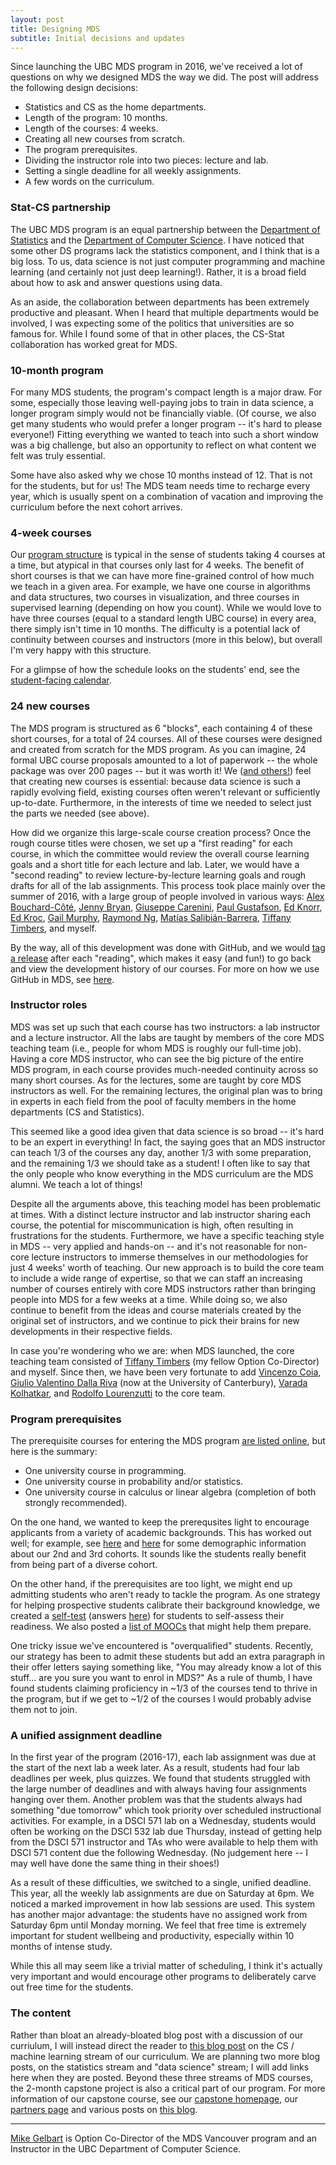 ```yaml
---
layout: post
title: Designing MDS
subtitle: Initial decisions and updates
---
```


Since launching the UBC MDS program in 2016, we've received a lot of questions on why we designed MDS the way we did. The post will address the following design decisions:

- Statistics and CS as the home departments.
- Length of the program: 10 months.
- Length of the courses: 4 weeks.
- Creating all new courses from scratch.
- The program prerequisites.
- Dividing the instructor role into two pieces: lecture and lab.
- Setting a single deadline for all weekly assignments.
- A few words on the curriculum.

### Stat-CS partnership
The UBC MDS program is an equal partnership between the [Department of Statistics](https://www.stat.ubc.ca/) and the [Department of Computer Science](https://www.cs.ubc.ca/). I have noticed that some other DS programs lack the statistics component, and I think that is a big loss. To us, data science is not just computer programming and machine learning (and certainly not just deep learning!). Rather, it is a broad field about how to ask and answer questions using data. 

As an aside, the collaboration between departments has been extremely productive and pleasant. When I heard that multiple departments would be involved, I was expecting some of the politics that universities are so famous for. While I found some of that in other places, the CS-Stat collaboration has worked great for MDS.

### 10-month program
For many MDS students, the program's compact length is a major draw. For some, especially those leaving well-paying jobs to train in data science, a longer program simply would not be financially viable. (Of course, we also get many students who would prefer a longer program -- it's hard to please everyone!) Fitting everything we wanted to teach into such a short window was a big challenge, but also an opportunity to reflect on what content we felt was truly essential. 

Some have also asked why we chose 10 months instead of 12. That is not for the students, but for us! The MDS team needs time to recharge every year, which is usually spent on a combination of vacation and improving the curriculum before the next cohort arrives. 

### 4-week courses
Our [program structure](https://github.com/UBC-MDS/UBC-MDS.github.io/blob/master/img/schedule.pdf) is typical in the sense of students taking 4 courses at a time, but atypical in that courses only last for 4 weeks. The benefit of short courses is that we can have more fine-grained control of how much we teach in a given area. For example, we have one course in algorithms and data structures, two courses in visualization, and three courses in supervised learning (depending on how you count). While we would love to have three courses (equal to a standard length UBC course) in every area, there simply isn't time in 10 months. The difficulty is a potential lack of continuity between courses and instructors (more in this below), but overall I'm very happy with this structure.

For a glimpse of how the schedule looks on the students' end, see the [student-facing calendar](https://ubc-mds.github.io/calendar/).

### 24 new courses
The MDS program is structured as 6 "blocks", each containing 4 of these short courses, for a total of 24 courses. All of these courses were designed and created from scratch for the MDS program. As you can imagine, 24 formal UBC course proposals amounted to a lot of paperwork -- the whole package was over 200 pages -- but it was worth it! We ([and others!](https://twitter.com/hadleywickham/status/901055932901281792?lang=en)) feel that creating new courses is essential: because data science is such a rapidly evolving field, existing courses often weren't relevant or sufficiently up-to-date. Furthermore, in the interests of time we needed to select just the parts we needed (see above). 

How did we organize this large-scale course creation process? Once the rough course titles were chosen, we set up a "first reading" for each course, in which the committee would review the overall course learning goals and a short title for each lecture and lab. Later, we would have a "second reading" to review lecture-by-lecture learning goals and rough drafts for all of the lab assignments. This process took place mainly over the summer of 2016, with a large group of people involved in various ways: [Alex Bouchard-Côté](https://www.stat.ubc.ca/~bouchard/), [Jenny Bryan](https://jennybryan.org/), [Giuseppe Carenini](https://www.cs.ubc.ca/~carenini/), [Paul Gustafson](http://www.paulgstf.com/), [Ed Knorr](https://www.cs.ubc.ca/~knorr/), [Ed Kroc](https://ekroc.weebly.com/), [Gail Murphy](https://blogs.ubc.ca/gailcmurphy/), [Raymond Ng](https://www.cs.ubc.ca/~rng/), [Matías Salibián-Barrera](https://www.stat.ubc.ca/users/matias-salibian-barrera), [Tiffany Timbers](http://tiffanytimbers.com/), and myself.

By the way, all of this development was done with GitHub, and we would [tag a release](https://help.github.com/articles/about-releases/) after each "reading", which makes it easy (and fun!) to go back and view the development history of our courses. For more on how we use GitHub in MDS, see [here](https://ubc-mds.github.io/2017-08-24-teaching-with-github/).


### Instructor roles
MDS was set up such that each course has two instructors: a lab instructor and a lecture instructor. All the labs are taught by members of the core MDS teaching team (i.e., people for whom MDS is roughly our full-time job). Having a core MDS instructor, who can see the big picture of the entire MDS program, in each course provides much-needed continuity across so many short courses. As for the lectures, some are taught by core MDS instructors as well. For the remaining lectures, the original plan was to bring in experts in each field from the pool of faculty members in the home departments (CS and Statistics). 

This seemed like a good idea given that data science is so broad -- it's hard to be an expert in everything! In fact, the saying goes that an MDS instructor can teach 1/3 of the courses any day, another 1/3 with some preparation, and the remaining 1/3 we should take as a student! I often like to say that the only people who know everything in the MDS curriculum are the MDS alumni. We teach a lot of things! 

Despite all the arguments above, this teaching model has been problematic at times. With a distinct lecture instructor and lab instructor sharing each course, the potential for miscommunication is high, often resulting in frustrations for the students. Furthermore, we have a specific teaching style in MDS -- very applied and hands-on -- and it's not reasonable for non-core lecture instructors to immerse themselves in our methodologies for just 4 weeks' worth of teaching. Our new approach is to build the core team to include a wide range of expertise, so that we can staff an increasing number of courses entirely with core MDS instructors rather than bringing people into MDS for a few weeks at a time. While doing so, we also continue to benefit from the ideas and course materials created by the original set of instructors, and we continue to pick their brains for new developments in their respective fields.

In case you're wondering who we are: when MDS launched, the core teaching team consisted of [Tiffany Timbers](http://tiffanytimbers.com/) (my fellow Option Co-Director) and myself. Since then, we have been very fortunate to add [Vincenzo Coia](https://vincenzocoia.github.io/), [Giulio Valentino Dalla Riva](https://www.gvdallariva.net/) (now at the University of Canterbury), [Varada Kolhatkar](http://www.cs.toronto.edu/~varada/VaradaHomePage/Home.html), and [Rodolfo Lourenzutti](https://www.linkedin.com/in/rodolfo-lourenzutti/?originalSubdomain=ca) to the core team. 

### Program prerequisites
The prerequisite courses for entering the MDS program [are listed online](https://masterdatascience.ubc.ca/admissions), but here is the summary:

- One university course in programming.
- One university course in probability and/or statistics.
- One university course in calculus or linear algebra (completion of both strongly recommended).

On the one hand, we wanted to keep the prerequsites light to encourage applicants from a variety of academic backgrounds. This has worked out well; for example, see [here](https://ubc-mds.github.io/2017-09-01-introducing-the-second-cohort/) and [here](https://ubc-mds.github.io/2018-09-17-welcome-2018-19/) for some demographic information about our 2nd and 3rd cohorts. It sounds like the students really benefit from being part of a diverse cohort.

On the other hand, if the prerequisites are too light, we might end up admitting students who aren't ready to tackle the program. As one strategy for helping prospective students calibrate their background knowledge, we created a [self-test](https://nbviewer.jupyter.org/github/UBC-MDS/UBC-MDS.github.io/blob/master/selftest/mds_self_test.pdf) (answers [here](https://nbviewer.jupyter.org/github/UBC-MDS/UBC-MDS.github.io/blob/master/selftest/mds_self_test_answers.pdf)) for students to self-assess their readiness. We also posted a [list of MOOCs](https://ubc-mds.github.io/resources_pages/prep_moocs/) that might help them prepare.

One tricky issue we've encountered is "overqualified" students. Recently, our strategy has been to admit these students but add an extra paragraph in their offer letters saying something like, "You may already know a lot of this stuff... are you sure you want to enrol in MDS?" As a rule of thumb, I have found students claiming proficiency in ~1/3 of the courses tend to thrive in the program, but if we get to ~1/2 of the courses I would probably advise them not to join.

### A unified assignment deadline
In the first year of the program (2016-17), each lab assignment was due at the start of the next lab a week later. As a result, students had four lab deadlines per week, plus quizzes. We found that students struggled with the large number of deadlines and with always having four assignments hanging over them. Another problem was that the students always had something "due tomorrow" which took priority over scheduled instructional activities. For example, in a DSCI 571 lab on a Wednesday, students would often be working on the DSCI 532 lab due Thursday, instead of getting help from the DSCI 571 instructor and TAs who were available to help them with DSCI 571 content due the following Wednesday. (No judgement here -- I may well have done the same thing in their shoes!)

As a result of these difficulties, we switched to a single, unified deadline. This year, all the weekly lab assignments are due on Saturday at 6pm. We noticed a marked improvement in how lab sessions are used. This system has another major advantage: the students have no assigned work from Saturday 6pm until Monday morning. We feel that free time is extremely important for student wellbeing and productivity, especially within 10 months of intense study. 

While this all may seem like a trivial matter of scheduling, I think it's actually very important and would encourage other programs to deliberately carve out free time for the students. 

### The content
Rather than bloat an already-bloated blog post with a discussion of our curriulum, I will instead direct the reader to [this blog post](https://ubc-mds.github.io/2018-06-04-curriculum-CS-ML/) on the CS / machine learning stream of our curriculum. We are planning two more blog posts, on the statistics stream and "data science" stream; I will add links here when they are posted. Beyond these three streams of MDS courses, the 2-month capstone project is also a critical part of our program. For more information of our capstone course, see our [capstone homepage](https://ubc-mds.github.io/capstone/about/), our [partners page](https://masterdatascience.ubc.ca/why-ubc/partners) and various posts on [this blog](https://ubc-mds.github.io/).

--------

[Mike Gelbart](https://www.mikegelbart.com/) is Option Co-Director of the MDS Vancouver program and an Instructor in the UBC Department of Computer Science.
